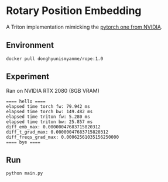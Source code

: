 # Rotary Position Embedding
A Triton implementation mimicking the
[pytorch one from NVIDIA](https://github.com/NVIDIA/TransformerEngine/blob/b8eea8aaa94bb566c3a12384eda064bda8ac4fd7/transformer_engine/pytorch/attention.py#L1170-L1230).


## Environment
```
docker pull donghyunismyanme/rope:1.0
```


## Experiment
Ran on NVIDIA RTX 2080 (8GB VRAM)
```
==== hello ====
elapsed time torch fw: 79.942 ms
elapsed time torch bw: 149.482 ms
elapsed time triton fw: 5.280 ms
elapsed time triton bw: 25.857 ms
diff_emb_max: 0.00000047683715820312
diff_t_grad_max: 0.00000047683715820312
diff_freqs_grad_max: 0.00062561035156250000
==== bye ====
```

## Run
```
python main.py
```